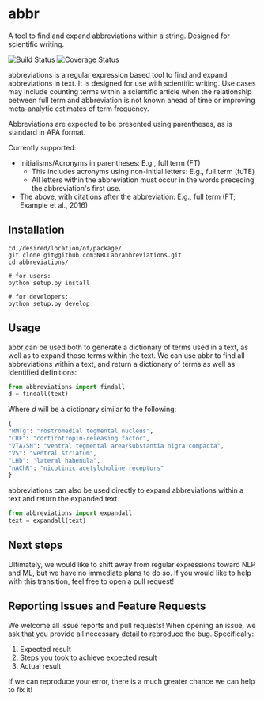 # abbr

A tool to find and expand abbreviations within a string. Designed for scientific writing.

[![Build Status](https://travis-ci.org/NBCLab/abbreviations.svg?branch=master)](https://travis-ci.org/NBCLab/abbreviations) [![Coverage Status](https://coveralls.io/repos/github/NBCLab/abbreviations/badge.svg?branch=master)](https://coveralls.io/github/NBCLab/abbreviations?branch=master)

abbreviations is a regular expression based tool to find and expand abbreviations in text. It is designed for use with scientific writing.
Use cases may include counting terms within a scientific article when the relationship between full term and abbreviation is not known ahead of time or improving meta-analytic estimates of term frequency.

Abbreviations are expected to be presented using parentheses, as is standard in APA format.

Currently supported:
- Initialisms/Acronyms in parentheses: E.g., full term (FT)
  - This includes acronyms using non-initial letters: E.g., full term (fuTE)
  - All letters within the abbreviation must occur in the words preceding the abbreviation's first use.
- The above, with citations after the abbreviation: E.g., full term (FT; Example et al., 2016)


## Installation
```shell
cd /desired/location/of/package/
git clone git@github.com:NBCLab/abbreviations.git
cd abbreviations/

# for users:
python setup.py install

# for developers:
python setup.py develop
```

## Usage
abbr can be used both to generate a dictionary of terms used in a text, as well as to expand those terms within the text. We can use abbr to find all abbreviations within a text, and return a dictionary of terms as well as identified definitions:
```python
from abbreviations import findall
d = findall(text)
```

Where *d* will be a dictionary similar to the following:
```python
{
"RMTg": "rostromedial tegmental nucleus",
"CRF": "corticotropin-releasing factor",
"VTA/SN": "ventral tegmental area/substantia nigra compacta",
"VS": "ventral striatum",
"LHb": "lateral habenula",
"nAChR": "nicotinic acetylcholine receptors"
}
```

abbreviations can also be used directly to expand abbreviations within a text and return the expanded text.
```python
from abbreviations import expandall
text = expandall(text)
```

## Next steps
Ultimately, we would like to shift away from regular expressions toward NLP and ML, but we have no immediate plans to do so. If you would like to help with this transition, feel free to open a pull request!

## Reporting Issues and Feature Requests
We welcome all issue reports and pull requests! When opening an issue, we ask that you provide all necessary detail to reproduce the bug. Specifically:

1. Expected result
2. Steps you took to achieve expected result
3. Actual result

If we can reproduce your error, there is a much greater chance we can help to fix it!
